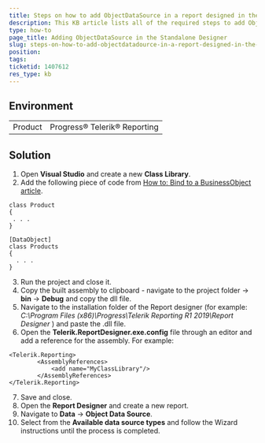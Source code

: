 ```yaml
---
title: Steps on how to add ObjectDataSource in a report designed in the Standalone Designer
description: This KB article lists all of the required steps to add ObjectDataSource Component in the Standalone Designer.
type: how-to
page_title: Adding ObjectDataSource in the Standalone Designer
slug: steps-on-how-to-add-objectdatadource-in-a-report-designed-in-the-standalone-designer
position: 
tags: 
ticketid: 1407612
res_type: kb
---
```


## Environment
<table>
    <tbody>
	    <tr>
	    	<td>Product</td>
	    	<td>Progress® Telerik® Reporting</td>
	    </tr>
    </tbody>
</table>


## Solution
1. Open **Visual Studio** and create a new **Class Library**.
2. Add the following piece of code from [How to: Bind to a BusinessObject article](../object-data-source-how-to-bind-to-business-object).

```CSharp
class Product
{
 . . .
}
 
[DataObject]
class Products
{
  . . .
}
```

3. Run the project and close it.
4. Copy the built assembly to clipboard - navigate to the project folder -> **bin** -> **Debug** and copy the dll file.
5. Navigate to the installation folder of the Report designer (for example: *C:\Program Files (x86)\Progress\Telerik Reporting R1 2019\Report Designer* ) and paste the .dll file.
6. Open the **Telerik.ReportDesigner.exe.config** file through an editor and add a reference for the assembly. For example:

```
<Telerik.Reporting>
        <AssemblyReferences>
            <add name="MyClassLibrary"/>
        </AssemblyReferences>
</Telerik.Reporting>
```

7. Save and close.
8. Open the **Report Designer** and create a new report.
9. Navigate to **Data** -> **Object Data Source**.
10. Select from the **Available data source types** and follow the Wizard instructions until the process is completed.
